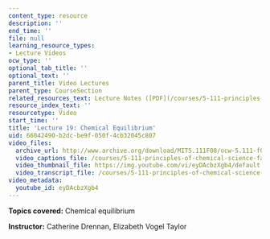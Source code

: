 ```yaml
---
content_type: resource
description: ''
end_time: ''
file: null
learning_resource_types:
- Lecture Videos
ocw_type: ''
optional_tab_title: ''
optional_text: ''
parent_title: Video Lectures
parent_type: CourseSection
related_resources_text: Lecture Notes ([PDF](/courses/5-111-principles-of-chemical-science-fall-2008/resources/lecnotes19))
resource_index_text: ''
resourcetype: Video
start_time: ''
title: 'Lecture 19: Chemical Equilibrium'
uid: 66042490-b2dc-be9f-050f-4cb32045c807
video_files:
  archive_url: http://www.archive.org/download/MIT5.111F08/ocw-5.111-f08-lec19_300k.mp4
  video_captions_file: /courses/5-111-principles-of-chemical-science-fall-2008/7be93fc429045a2f9237b1971f078eda_eyDAcbzXgb4.vtt
  video_thumbnail_file: https://img.youtube.com/vi/eyDAcbzXgb4/default.jpg
  video_transcript_file: /courses/5-111-principles-of-chemical-science-fall-2008/dc8533ec83838c9ff255743c278dc54f_eyDAcbzXgb4.pdf
video_metadata:
  youtube_id: eyDAcbzXgb4
---
```


**Topics covered:** Chemical equilibrium

**Instructor:** Catherine Drennan, Elizabeth Vogel Taylor



